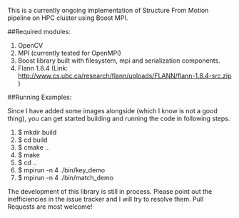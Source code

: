 This is a currently ongoing implementation of Structure From Motion pipeline on HPC cluster using Boost MPI.

##Required modules:
1. OpenCV
2. MPI (currently tested for OpenMPI)
3. Boost library built with filesystem, mpi and serialization components.
4. Flann 1.8.4 (Link: http://www.cs.ubc.ca/research/flann/uploads/FLANN/flann-1.8.4-src.zip )

##Running Examples:

Since I have added some images alongside (which I know is not a good thing), you can get started building and running the code in following steps.

1. $ mkdir build
2. $ cd build
3. $ cmake ..
4. $ make
5. $ cd ..
6. $ mpirun -n 4 ./bin/key_demo
7. $ mpirun -n 4 ./bin/match_demo

The development of this library is still in process. Please point out the inefficiencies in the issue tracker and I will try to resolve them. Pull Requests are most welcome!

